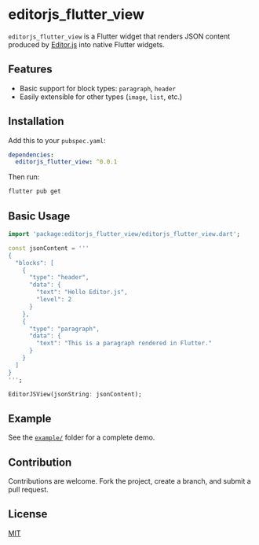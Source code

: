 # editorjs_flutter_view

`editorjs_flutter_view` is a Flutter widget that renders JSON content produced by [Editor.js](https://editorjs.io) into native Flutter widgets.

## Features

- Basic support for block types: `paragraph`, `header`
- Easily extensible for other types (`image`, `list`, etc.)

## Installation

Add this to your `pubspec.yaml`:

```yaml
dependencies:
  editorjs_flutter_view: ^0.0.1
```

Then run:

```bash
flutter pub get
```

## Basic Usage

```dart
import 'package:editorjs_flutter_view/editorjs_flutter_view.dart';

const jsonContent = '''
{
  "blocks": [
    {
      "type": "header",
      "data": {
        "text": "Hello Editor.js",
        "level": 2
      }
    },
    {
      "type": "paragraph",
      "data": {
        "text": "This is a paragraph rendered in Flutter."
      }
    }
  ]
}
''';

EditorJSView(jsonString: jsonContent);
```

## Example

See the [`example/`](example/) folder for a complete demo.

## Contribution

Contributions are welcome. Fork the project, create a branch, and submit a pull request.

## License

[MIT](LICENSE)
